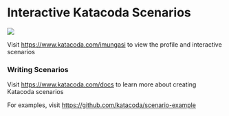 # Interactive Katacoda Scenarios

[![](http://shields.katacoda.com/katacoda/imungasi/count.svg)](https://www.katacoda.com/imungasi "Get your profile on Katacoda.com")

Visit https://www.katacoda.com/imungasi to view the profile and interactive scenarios

### Writing Scenarios
Visit https://www.katacoda.com/docs to learn more about creating Katacoda scenarios

For examples, visit https://github.com/katacoda/scenario-example
